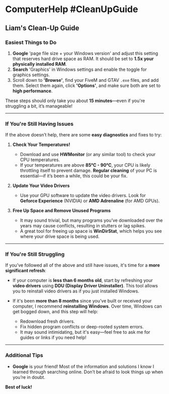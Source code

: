 # ComputerHelp #CleanUpGuide
## Liam's Clean-Up Guide

### Easiest Things to Do

1. **Google** 'page file size + your Windows version' and adjust this setting that reserves hard drive space as RAM. It should be set to **1.5x your physically installed RAM**.
2. **Search** 'Graphics' in Windows settings and enable the toggle for graphics settings.
3. Scroll down to **'Browse'**, find your FiveM and GTAV `.exe` files, and add them. Select them again, click **'Options'**, and make sure both are set to **high performance**.

These steps should only take you about **15 minutes**—even if you're struggling a bit, it’s manageable!

---

### If You're Still Having Issues

If the above doesn’t help, there are some **easy diagnostics** and fixes to try:

1. **Check Your Temperatures!**
   - Download and use **HWMonitor** (or any similar tool) to check your CPU temperatures.
   - If your temperatures are above **85°C - 90°C**, your CPU is likely throttling itself to prevent damage. **Regular cleaning** of your PC is essential—if it’s been a while, this could be your fix.

2. **Update Your Video Drivers**
   - Use your GPU software to update the video drivers. Look for **Geforce Experience** (NVIDIA) or **AMD Adrenaline** (for AMD GPUs).

3. **Free Up Space and Remove Unused Programs**
   - It may sound trivial, but many programs you’ve downloaded over the years may cause conflicts, resulting in stutters or lag spikes.
   - A great tool for freeing up space is **WinDirStat**, which helps you see where your drive space is being used.

---

### If You're Still Struggling

If you’ve followed all of the above and still have issues, it's time for a **more significant refresh**:

- If your computer is **less than 6 months old**, start by refreshing your **video drivers** using **DDU (Display Driver Uninstaller)**. This tool allows you to reinstall video drivers as if you just installed Windows.
  
- If it's been **more than 8 months** since you’ve built or received your computer, I recommend **reinstalling Windows**. Over time, Windows can get bogged down, and this step will help:
  - Redownload fresh drivers.
  - Fix hidden program conflicts or deep-rooted system errors.
  - It may sound intimidating, but it's easy—feel free to ask me for guides or links if you need help!

---

### Additional Tips

- **Google** is your friend! Most of the information and solutions I know I learned through searching online. Don’t be afraid to look things up when you’re in doubt.

**Best of luck!**
